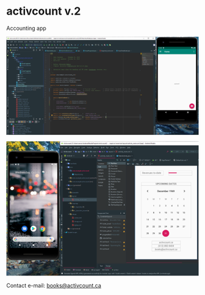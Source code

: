 # activcount v.2
 
 Accounting app
 
 ![screenshot 1](/img/app006.PNG)
 
 ![screenshot 2](/img/app002.PNG)
 
 Contact e-mail: books@activcount.ca
